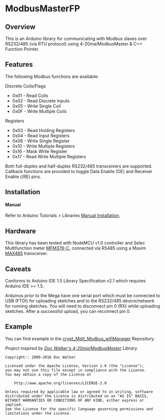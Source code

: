 # ModbusMasterFP

## Overview
This is an Arduino library for communicating with Modbus slaves over RS232/485 (via RTU protocol) using 4-20ma/ModbusMaster & C++ Function Pointer.


## Features
The following Modbus functions are available:

Discrete Coils/Flags

  - 0x01 - Read Coils
  - 0x02 - Read Discrete Inputs
  - 0x05 - Write Single Coil
  - 0x0F - Write Multiple Coils

Registers

  - 0x03 - Read Holding Registers
  - 0x04 - Read Input Registers
  - 0x06 - Write Single Register
  - 0x10 - Write Multiple Registers
  - 0x16 - Mask Write Register
  - 0x17 - Read Write Multiple Registers

Both full-duplex and half-duplex RS232/485 transceivers are supported. Callback functions are provided to toggle Data Enable (DE) and Receiver Enable (/RE) pins.


## Installation

#### Manual
Refer to Arduino Tutorials > Libraries [Manual Installation](https://www.arduino.cc/en/Guide/Libraries#toc5).


## Hardware
This library has been tested with NodeMCU v1.0 controller and Selec Multifunction meter [MFM376-C](https://www.selec.com/product/maxmin-demandphase-angle-importexport-energy-thd-upto-31st-level-rs485-communication-modbus-rtu-protocol), connected via RS485 using a Maxim [MAX485](https://hobbycomponents.com/wired-wireless/663-max485-rs485-transceiver-module) transceiver.


## Caveats
Conforms to Arduino IDE 1.5 Library Specification v2.1 which requires Arduino IDE >= 1.5.

Arduinos prior to the Mega have one serial port which must be connected to USB (FTDI) for uploading sketches and to the RS232/485 device/network for running sketches. You will need to disconnect pin 0 (RX) while uploading sketches. After a successful upload, you can reconnect pin 0.

## Example
You can find example in the [crypt_Mqtt_Modbus_wifiManager](https://github.com/apanasara/crypt_Mqtt_Modbus_wifiManager) Repository.


_Project inspired by [Doc Walker's 4-20ma/ModbusMaster](https://github.com/4-20ma/ModbusMaster) Library._

```
Copyright:: 2009-2016 Doc Walker

Licensed under the Apache License, Version 2.0 (the "License");
you may not use this file except in compliance with the License.
You may obtain a copy of the License at

    http://www.apache.org/licenses/LICENSE-2.0

Unless required by applicable law or agreed to in writing, software
distributed under the License is distributed on an "AS IS" BASIS,
WITHOUT WARRANTIES OR CONDITIONS OF ANY KIND, either express or implied.
See the License for the specific language governing permissions and
limitations under the License.
```
